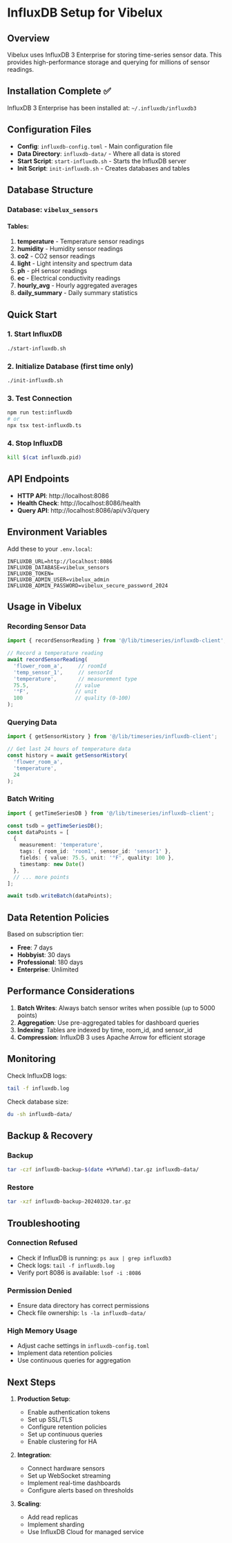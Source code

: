 # InfluxDB Setup for Vibelux

## Overview
Vibelux uses InfluxDB 3 Enterprise for storing time-series sensor data. This provides high-performance storage and querying for millions of sensor readings.

## Installation Complete ✅
InfluxDB 3 Enterprise has been installed at: `~/.influxdb/influxdb3`

## Configuration Files
- **Config**: `influxdb-config.toml` - Main configuration file
- **Data Directory**: `influxdb-data/` - Where all data is stored
- **Start Script**: `start-influxdb.sh` - Starts the InfluxDB server
- **Init Script**: `init-influxdb.sh` - Creates databases and tables

## Database Structure

### Database: `vibelux_sensors`

#### Tables:
1. **temperature** - Temperature sensor readings
2. **humidity** - Humidity sensor readings  
3. **co2** - CO2 sensor readings
4. **light** - Light intensity and spectrum data
5. **ph** - pH sensor readings
6. **ec** - Electrical conductivity readings
7. **hourly_avg** - Hourly aggregated averages
8. **daily_summary** - Daily summary statistics

## Quick Start

### 1. Start InfluxDB
```bash
./start-influxdb.sh
```

### 2. Initialize Database (first time only)
```bash
./init-influxdb.sh
```

### 3. Test Connection
```bash
npm run test:influxdb
# or
npx tsx test-influxdb.ts
```

### 4. Stop InfluxDB
```bash
kill $(cat influxdb.pid)
```

## API Endpoints
- **HTTP API**: http://localhost:8086
- **Health Check**: http://localhost:8086/health
- **Query API**: http://localhost:8086/api/v3/query

## Environment Variables
Add these to your `.env.local`:
```env
INFLUXDB_URL=http://localhost:8086
INFLUXDB_DATABASE=vibelux_sensors
INFLUXDB_TOKEN=
INFLUXDB_ADMIN_USER=vibelux_admin
INFLUXDB_ADMIN_PASSWORD=vibelux_secure_password_2024
```

## Usage in Vibelux

### Recording Sensor Data
```typescript
import { recordSensorReading } from '@/lib/timeseries/influxdb-client';

// Record a temperature reading
await recordSensorReading(
  'flower_room_a',     // roomId
  'temp_sensor_1',     // sensorId
  'temperature',       // measurement type
  75.5,               // value
  '°F',               // unit
  100                 // quality (0-100)
);
```

### Querying Data
```typescript
import { getSensorHistory } from '@/lib/timeseries/influxdb-client';

// Get last 24 hours of temperature data
const history = await getSensorHistory(
  'flower_room_a',
  'temperature',
  24
);
```

### Batch Writing
```typescript
import { getTimeSeriesDB } from '@/lib/timeseries/influxdb-client';

const tsdb = getTimeSeriesDB();
const dataPoints = [
  {
    measurement: 'temperature',
    tags: { room_id: 'room1', sensor_id: 'sensor1' },
    fields: { value: 75.5, unit: '°F', quality: 100 },
    timestamp: new Date()
  },
  // ... more points
];

await tsdb.writeBatch(dataPoints);
```

## Data Retention Policies

Based on subscription tier:
- **Free**: 7 days
- **Hobbyist**: 30 days
- **Professional**: 180 days
- **Enterprise**: Unlimited

## Performance Considerations

1. **Batch Writes**: Always batch sensor writes when possible (up to 5000 points)
2. **Aggregation**: Use pre-aggregated tables for dashboard queries
3. **Indexing**: Tables are indexed by time, room_id, and sensor_id
4. **Compression**: InfluxDB 3 uses Apache Arrow for efficient storage

## Monitoring

Check InfluxDB logs:
```bash
tail -f influxdb.log
```

Check database size:
```bash
du -sh influxdb-data/
```

## Backup & Recovery

### Backup
```bash
tar -czf influxdb-backup-$(date +%Y%m%d).tar.gz influxdb-data/
```

### Restore
```bash
tar -xzf influxdb-backup-20240320.tar.gz
```

## Troubleshooting

### Connection Refused
- Check if InfluxDB is running: `ps aux | grep influxdb3`
- Check logs: `tail -f influxdb.log`
- Verify port 8086 is available: `lsof -i :8086`

### Permission Denied
- Ensure data directory has correct permissions
- Check file ownership: `ls -la influxdb-data/`

### High Memory Usage
- Adjust cache settings in `influxdb-config.toml`
- Implement data retention policies
- Use continuous queries for aggregation

## Next Steps

1. **Production Setup**:
   - Enable authentication tokens
   - Set up SSL/TLS
   - Configure retention policies
   - Set up continuous queries
   - Enable clustering for HA

2. **Integration**:
   - Connect hardware sensors
   - Set up WebSocket streaming
   - Implement real-time dashboards
   - Configure alerts based on thresholds

3. **Scaling**:
   - Add read replicas
   - Implement sharding
   - Use InfluxDB Cloud for managed service